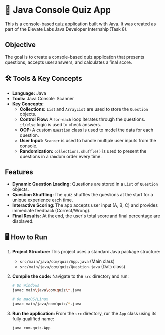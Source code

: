 # 🚀 Java Console Quiz App

This is a console-based quiz application built with Java. It was created as part of the Elevate Labs Java Developer Internship (Task 8).

## Objective
The goal is to create a console-based quiz application that presents questions, accepts user answers, and calculates a final score.

## 🛠️ Tools & Key Concepts
* **Language:** Java
* **Tools:** Java Console, Scanner
* **Key Concepts:**
    * **Collections:** `List` and `ArrayList` are used to store the `Question` objects.
    * **Control Flow:** A `for-each` loop iterates through the questions. `if/else` logic is used to check answers.
    * **OOP:** A custom `Question` class is used to model the data for each question.
    * **User Input:** `Scanner` is used to handle multiple user inputs from the console.
    * **Randomization:** `Collections.shuffle()` is used to present the questions in a random order every time.

## Features
* **Dynamic Question Loading:** Questions are stored in a `List` of `Question` objects.
* **Question Shuffling:** The quiz shuffles the questions at the start for a unique experience each time.
* **Interactive Scoring:** The app accepts user input (A, B, C) and provides immediate feedback (Correct/Wrong).
* **Final Results:** At the end, the user's total score and final percentage are displayed.

## 🖥️ How to Run

1.  **Project Structure:**
    This project uses a standard Java package structure:
    * `src/main/java/com/quiz/App.java` (Main class)
    * `src/main/java/com/quiz/Question.java` (Data class)

2.  **Compile the code:**
    Navigate to the `src` directory and run:
    ```sh
    # On Windows
    javac main\java\com\quiz\*.java

    # On macOS/Linux
    javac main/java/com/quiz/*.java
    ```

3.  **Run the application:**
    From the `src` directory, run the `App` class using its fully qualified name:
    ```sh
    java com.quiz.App
    ```
